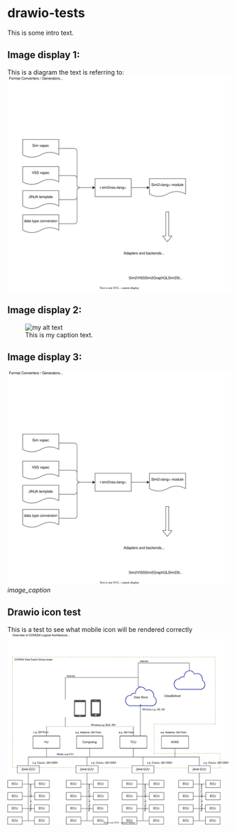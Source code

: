 # drawio-tests
This is some intro text.

## Image display 1:
This is a diagram the text is referring to:
![Diagram text](cvii-diagram.drawio.svg)

## Image display 2:
<figure>
  <img src="{{site.url}}/cvii-diagram.drawio.svg" alt="my alt text"/>
  <figcaption>This is my caption text.</figcaption>
</figure>

## Image display 3:
![Some text](cvii-diagram.drawio.svg)
*image_caption*

## Drawio icon test
This is a test to see what mobile icon will be rendered correctly
![Diagram text](mob-test-Logical-Architecture-Overview.drawio.svg)
